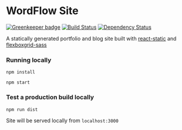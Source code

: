 # WordFlow Site

[![Greenkeeper badge](https://badges.greenkeeper.io/nathanpower/wordflow-site.svg)](https://greenkeeper.io/)
[![Build Status](https://travis-ci.org/nathanpower/wordflow-site.svg?branch=master)](https://travis-ci.org/nathanpower/wordflow-site)
[![Dependency Status](https://david-dm.org/boennemann/badges.svg)](https://david-dm.org/boennemann/badges)

A statically generated portfolio and blog site built with [react-static](https://github.com/nozzle/react-static) and [flexboxgrid-sass](https://github.com/hugeinc/flexboxgrid-sass)


### Running locally
```
npm install

npm start
```

### Test a production build locally
```
npm run dist
```

Site will be served locally from `localhost:3000`
